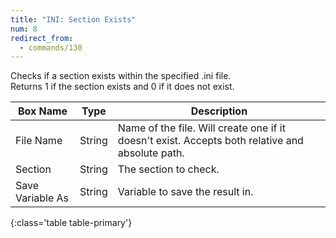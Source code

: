 ```yaml
---
title: "INI: Section Exists"
num: 8
redirect_from:
  - commands/130
---
```


Checks if a section exists within the specified .ini file.\
Returns 1 if the section exists and 0 if it does not exist.

| Box Name | Type | Description | 
|-------|--------|--------
|File Name|	String	|Name of the file. Will create one if it doesn't exist. Accepts both relative and absolute path.
|Section|	String|	The section to check.
|Save Variable As|	String|	Variable to save the result in.
{:class='table table-primary'}









